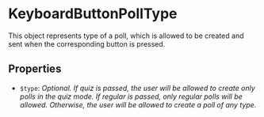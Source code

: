 # KeyboardButtonPollType	

This object represents type of a poll, which is allowed to be created and sent when the corresponding button is pressed.	

## Properties	

- `$type`: _Optional. If quiz is passed, the user will be allowed to create only polls in the quiz mode. If regular is passed, only regular polls will be allowed. Otherwise, the user will be allowed to create a poll of any type._


